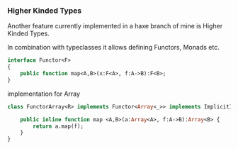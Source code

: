 ### Higher Kinded Types

Another feature currently implemented in a haxe branch of mine is Higher Kinded Types.

In combination with typeclasses it allows defining Functors, Monads etc.

```haxe
interface Functor<F>
{
	public function map<A,B>(x:F<A>, f:A->B):F<B>;
}
```
implementation for Array
```haxe
class FunctorArray<R> implements Functor<Array<_>> implements ImplicitInstance {

	public inline function map <A,B>(a:Array<A>, f:A->B):Array<B> {
		return a.map(f);
	}
}
```
